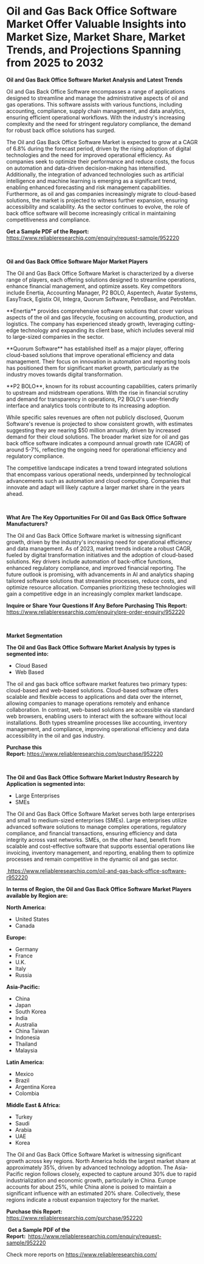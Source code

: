 <p><h1>Oil and Gas Back Office Software Market Offer Valuable Insights into Market Size, Market Share, Market Trends, and Projections Spanning from 2025 to 2032</h1></p><p><strong>Oil and Gas Back Office Software Market Analysis and Latest Trends</strong></p>
<p><p>Oil and Gas Back Office Software encompasses a range of applications designed to streamline and manage the administrative aspects of oil and gas operations. This software assists with various functions, including accounting, compliance, supply chain management, and data analytics, ensuring efficient operational workflows. With the industry's increasing complexity and the need for stringent regulatory compliance, the demand for robust back office solutions has surged.</p><p>The Oil and Gas Back Office Software Market is expected to grow at a CAGR of 6.8% during the forecast period, driven by the rising adoption of digital technologies and the need for improved operational efficiency. As companies seek to optimize their performance and reduce costs, the focus on automation and data-driven decision-making has intensified. Additionally, the integration of advanced technologies such as artificial intelligence and machine learning is emerging as a significant trend, enabling enhanced forecasting and risk management capabilities. Furthermore, as oil and gas companies increasingly migrate to cloud-based solutions, the market is projected to witness further expansion, ensuring accessibility and scalability. As the sector continues to evolve, the role of back office software will become increasingly critical in maintaining competitiveness and compliance.</p></p>
<p><strong>Get a Sample PDF of the Report:&nbsp;</strong> <a href="https://www.reliableresearchiq.com/enquiry/request-sample/952220?utm_campaign=2730&utm_medium=2&utm_source=Github&utm_content=ia&utm_term=06032025&utm_id=oil-and-gas-back-office-software">https://www.reliableresearchiq.com/enquiry/request-sample/952220</a></p>
<p>&nbsp;</p>
<p><strong>Oil and Gas Back Office Software Major Market Players</strong></p>
<p><p>The Oil and Gas Back Office Software Market is characterized by a diverse range of players, each offering solutions designed to streamline operations, enhance financial management, and optimize assets. Key competitors include Enertia, Accounting Manager, P2 BOLO, Aspentech, Avatar Systems, EasyTrack, Egistix Oil, Integra, Quorum Software, PetroBase, and PetroMan.</p><p>**Enertia** provides comprehensive software solutions that cover various aspects of the oil and gas lifecycle, focusing on accounting, production, and logistics. The company has experienced steady growth, leveraging cutting-edge technology and expanding its client base, which includes several mid to large-sized companies in the sector.</p><p>**Quorum Software** has established itself as a major player, offering cloud-based solutions that improve operational efficiency and data management. Their focus on innovation in automation and reporting tools has positioned them for significant market growth, particularly as the industry moves towards digital transformation.</p><p>**P2 BOLO**, known for its robust accounting capabilities, caters primarily to upstream and midstream operations. With the rise in financial scrutiny and demand for transparency in operations, P2 BOLO's user-friendly interface and analytics tools contribute to its increasing adoption.</p><p>While specific sales revenues are often not publicly disclosed, Quorum Software's revenue is projected to show consistent growth, with estimates suggesting they are nearing $50 million annually, driven by increased demand for their cloud solutions. The broader market size for oil and gas back office software indicates a compound annual growth rate (CAGR) of around 5-7%, reflecting the ongoing need for operational efficiency and regulatory compliance.</p><p>The competitive landscape indicates a trend toward integrated solutions that encompass various operational needs, underpinned by technological advancements such as automation and cloud computing. Companies that innovate and adapt will likely capture a larger market share in the years ahead.</p></p>
<p>&nbsp;</p>
<p><strong>What Are The Key Opportunities For Oil and Gas Back Office Software Manufacturers?</strong></p>
<p><p>The Oil and Gas Back Office Software market is witnessing significant growth, driven by the industry's increasing need for operational efficiency and data management. As of 2023, market trends indicate a robust CAGR, fueled by digital transformation initiatives and the adoption of cloud-based solutions. Key drivers include automation of back-office functions, enhanced regulatory compliance, and improved financial reporting. The future outlook is promising, with advancements in AI and analytics shaping tailored software solutions that streamline processes, reduce costs, and optimize resource allocation. Companies prioritizing these technologies will gain a competitive edge in an increasingly complex market landscape.</p></p>
<p><strong>Inquire or Share Your Questions If Any Before Purchasing This Report:</strong> <a href="https://www.reliableresearchiq.com/enquiry/pre-order-enquiry/952220?utm_campaign=2730&utm_medium=2&utm_source=Github&utm_content=ia&utm_term=06032025&utm_id=oil-and-gas-back-office-software">https://www.reliableresearchiq.com/enquiry/pre-order-enquiry/952220</a></p>
<p>&nbsp;</p>
<p><strong>Market Segmentation</strong></p>
<p><strong>The Oil and Gas Back Office Software Market Analysis by types is segmented into:</strong></p>
<p><ul><li>Cloud Based</li><li>Web Based</li></ul></p>
<p><p>The oil and gas back office software market features two primary types: cloud-based and web-based solutions. Cloud-based software offers scalable and flexible access to applications and data over the internet, allowing companies to manage operations remotely and enhance collaboration. In contrast, web-based solutions are accessible via standard web browsers, enabling users to interact with the software without local installations. Both types streamline processes like accounting, inventory management, and compliance, improving operational efficiency and data accessibility in the oil and gas industry.</p></p>
<p><strong>Purchase this Report:&nbsp;</strong><a href="https://www.reliableresearchiq.com/purchase/952220?utm_campaign=2730&utm_medium=2&utm_source=Github&utm_content=ia&utm_term=06032025&utm_id=oil-and-gas-back-office-software">https://www.reliableresearchiq.com/purchase/952220</a></p>
<p>&nbsp;</p>
<p><strong>The Oil and Gas Back Office Software Market Industry Research by Application is segmented into:</strong></p>
<p><ul><li>Large Enterprises</li><li>SMEs</li></ul></p>
<p><p>The Oil and Gas Back Office Software Market serves both large enterprises and small to medium-sized enterprises (SMEs). Large enterprises utilize advanced software solutions to manage complex operations, regulatory compliance, and financial transactions, ensuring efficiency and data integrity across vast networks. SMEs, on the other hand, benefit from scalable and cost-effective software that supports essential operations like invoicing, inventory management, and reporting, enabling them to optimize processes and remain competitive in the dynamic oil and gas sector.</p></p>
<p><a href="https://www.reliableresearchiq.com/oil-and-gas-back-office-software-r952220?utm_campaign=2730&utm_medium=2&utm_source=Github&utm_content=ia&utm_term=06032025&utm_id=oil-and-gas-back-office-software">&nbsp;https://www.reliableresearchiq.com/oil-and-gas-back-office-software-r952220</a></p>
<p><strong>In terms of Region, the Oil and Gas Back Office Software Market Players available by Region are:</strong></p>
<p>
    <p> <strong> North America: </strong>
        <ul>
            <li>United States</li>
            <li>Canada</li>
        </ul>
        </p> 
    <p> <strong> Europe: </strong>
        <ul>
            <li>Germany</li>
            <li>France</li>
            <li>U.K.</li>
            <li>Italy</li>
            <li>Russia</li>
        </ul>
        </p> 
    <p> <strong> Asia-Pacific: </strong>
        <ul>
            <li>China</li>
            <li>Japan</li>
            <li>South Korea</li>
            <li>India</li>
            <li>Australia</li>
            <li>China Taiwan</li>
            <li>Indonesia</li>
            <li>Thailand</li>
            <li>Malaysia</li>
        </ul>
        </p> 
    <p> <strong> Latin America: </strong>
        <ul>
            <li>Mexico</li>
            <li>Brazil</li>
            <li>Argentina Korea</li>
            <li>Colombia</li>
        </ul>
        </p> 
    <p> <strong> Middle East & Africa: </strong>
        <ul>
            <li>Turkey</li>
            <li>Saudi</li>
            <li>Arabia</li>
            <li>UAE</li>
            <li>Korea</li>
        </ul>
    </p>
    </p>
<p><p>The Oil and Gas Back Office Software Market is witnessing significant growth across key regions. North America holds the largest market share at approximately 35%, driven by advanced technology adoption. The Asia-Pacific region follows closely, expected to capture around 30% due to rapid industrialization and economic growth, particularly in China. Europe accounts for about 25%, while China alone is poised to maintain a significant influence with an estimated 20% share. Collectively, these regions indicate a robust expansion trajectory for the market.</p></p>
<p><strong>Purchase this Report: </strong><a href="https://www.reliableresearchiq.com/purchase/952220?utm_campaign=2730&utm_medium=2&utm_source=Github&utm_content=ia&utm_term=06032025&utm_id=oil-and-gas-back-office-software">https://www.reliableresearchiq.com/purchase/952220</a></p>
<p>&nbsp;<strong>Get a Sample PDF of the Report:&nbsp;&nbsp;</strong><a href="https://www.reliableresearchiq.com/enquiry/request-sample/952220?utm_campaign=2730&utm_medium=2&utm_source=Github&utm_content=ia&utm_term=06032025&utm_id=oil-and-gas-back-office-software">https://www.reliableresearchiq.com/enquiry/request-sample/952220</a></p>
<p><strong></strong></p>
<p>Check more reports on <a href="https://www.reliableresearchiq.com/?utm_campaign=2730&utm_medium=2&utm_source=Github&utm_content=ia&utm_term=06032025&utm_id=oil-and-gas-back-office-software">https://www.reliableresearchiq.com/</a></p>